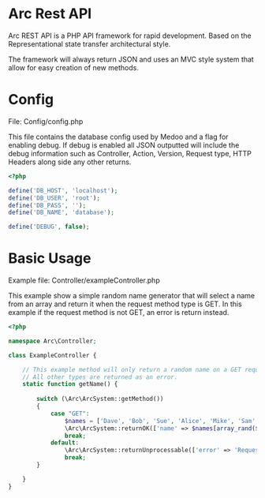 # Arc Rest API
Arc REST API is a PHP API framework for rapid development.
Based on the Representational state transfer architectural style.

The framework will always return JSON and uses an MVC style system that allow for easy creation of new methods.

# Config
File: Config/config.php

This file contains the database config used by Medoo and a flag for enabling debug. If debug is enabled all JSON outputted will include the debug information such as Controller, Action, Version, Request type, HTTP Headers along side any other returns.

```php
<?php

define('DB_HOST', 'localhost');
define('DB_USER', 'root');
define('DB_PASS', '');
define('DB_NAME', 'database');

define('DEBUG', false);
```

# Basic Usage
Example file: Controller/exampleController.php

This example show a simple random name generator that will select a name from an array and return it when the request method type is GET.
In this example if the request method is not GET, an error is return instead.

```php
<?php

namespace Arc\Controller;

class ExampleController {

    // This example method will only return a random name on a GET request.
    // All other types are returned as an error.
    static function getName() {
        
        switch (\Arc\ArcSystem::getMethod())
        {
            case "GET":
                $names = ['Dave', 'Bob', 'Sue', 'Alice', 'Mike', 'Sam', 'Lizz', 'Tony'];
                \Arc\ArcSystem::returnOK(['name' => $names[array_rand($names, 1)]]);
                break;
            default:
                \Arc\ArcSystem::returnUnprocessable(['error' => 'Request type not supported.']);
                break;
        }

    }
}
```
